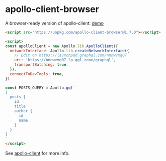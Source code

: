 # apollo-client-browser
A browser-ready version of apollo-client: [demo](https://jsfiddle.net/Akryum/oyejk2qL/)

```html
<script src="https://unpkg.com/apollo-client-browser@1.7.0"></script>

<script>
const apolloClient = new Apollo.lib.ApolloClient({
  networkInterface: Apollo.lib.createNetworkInterface({
    // Edit on https://launchpad.graphql.com/nnnwvmq07
    uri: 'https://nnnwvmq07.lp.gql.zone/graphql',
    transportBatching: true,
  }),
  connectToDevTools: true,
})

const POSTS_QUERY = Apollo.gql`
{
  posts {
    id
    title
    author {
      id
      name
    }
  }
}
`
</script>
```

See [apollo-client](https://github.com/apollographql/apollo-client) for more info.
